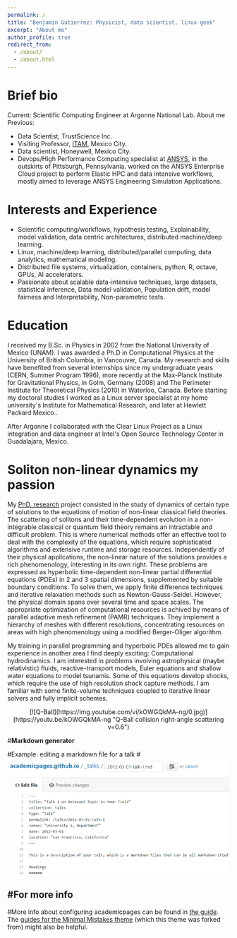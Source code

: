 ```yaml
---
permalink: /
title: "Benjamin Gutierrez: Physicist, data scientist, linux geek"
excerpt: "About me"
author_profile: true
redirect_from: 
  - /about/
  - /about.html
---
```


Brief bio
======

Current: Scientific Computing Engineer at Argonne National Lab. About me
Previous:
 - Data Scientist, TrustScience Inc.
 - Visiting Professor, [ITAM](http://www.itam.mx), Mexico City.
 - Data scientist, Honeywell, Mexico City.
 - Devops/High Performance Computing specialist at [ANSYS](http://www.ansys.com), in the outskirts of Pittsburgh, Pennsylvania. worked on the ANSYS Enterprise Cloud project to perform Elastic HPC and data intensive workflows, mostly aimed to leverage ANSYS Engineering Simulation Applications. 

Interests and Experience
======

- Scientific computing/workflows, hypothesis testing, Explainability, model validation, data centric architectures, distributed machine/deep learning. 
- Linux, machine/deep learning, distributed/parallel computing, data analytics, mathematical modeling. 
- Distributed file systems, virtualization, containers, python, R, octave, GPUs, AI accelerators. 
- Passionate about scalable data-intensive techniques, large datasets, statistical inference, Data model validation, Population drift, model fairness and Interpretability, Non-parametric tests.




Education
======

I received my B.Sc. in Physics in 2002 from the National University of Mexico (UNAM). I was awarded a Ph.D in Computational Physics at the University of British Columbia, in Vancouver, Canada. My research and skills have benefited from several internships since my undergraduate years (CERN, Summer Program 1996), more recently at the Max-Planck Institute for Gravitational Physics, in Golm, Germany (2008) and The Perimeter Institute for Theoretical Physics (2010) in Waterloo, Canada. Before starting my doctoral studies I worked as a Linux server specialist at my home university's Institute for Mathematical Research, and later at Hewlett Packard Mexico..

After Argonne I collaborated with the Clear Linux Project as a Linux integration and data engineer at Intel's Open Source Technology Center in Guadalajara, Mexico.

Soliton non-linear dynamics my passion
======

My [PhD. research](http://circle.ubc.ca/handle/2429/44527) project consisted in the study of dynamics of certain type of solutions to the equations of motion of non-linear classical field theories. The scattering of solitons and their time-dependent evolution in a non-integrable classical or quantum field theory remains an intractable and difficult problem. This is where numerical methods offer an effective tool to deal with the complexity of the equations, which require sophisticated algorithms and extensive runtime and storage resources. Independently of their physical applications, the non-linear nature of the solutions provides a rich phenomenology, interesting in its own right.
These problems are expressed as hyperbolic time-dependent non-linear partial differential equations (PDEs) in 2 and 3 spatial dimensions, supplemented by suitable  boundary conditions. To solve them, we apply finite difference techniques and iterative relaxation methods such as Newton-Gauss-Seidel. However, the physical domain spans over several time and space scales. The appropriate optimization of computational resources is achived by means of parallel adaptive mesh refinement (PAMR) techniques. They implement a hierarchy of meshes with different resolutions, concentrating resources on areas with high phenomenology using a modified Berger-Oliger algorithm.

My training in parallel programming and hyperbolic PDEs allowed me to gain experience in another area I find deeply exciting: Computational hydrodinamics. I am interested in problems involving astrophysical (maybe relativistic) fluids, reactive-transport models, Euler equations and shallow water equations to model tsunamis. Some of this equations develop shocks, which require the use of high resolution shock capture methods. I am familiar with some finite-volume techniques coupled to iterative linear solvers and fully implicit schemes. 

<p align="center">
[![Q-Ball](https://img.youtube.com/vi/kOWGQkMA-ng/0.jpg)](https://youtu.be/kOWGQkMA-ng "Q-Ball collision right-angle scattering v=0.6")
</p>




#**Markdown generator**


#Example: editing a markdown file for a talk
#![Editing a markdown file for a talk](/images/editing-talk.png)

#For more info
------
#More info about configuring academicpages can be found in [the guide](https://academicpages.github.io/markdown/). The [guides for the Minimal Mistakes theme](https://mmistakes.github.io/minimal-mistakes/docs/configuration/) (which this theme was forked from) might also be helpful.
